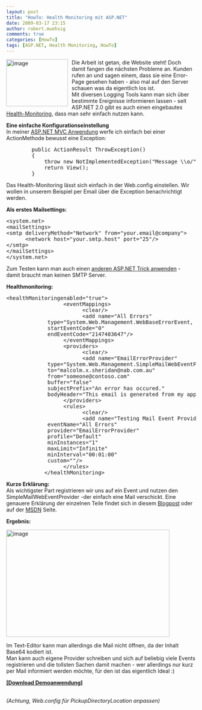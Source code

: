 ```yaml
---
layout: post
title: "HowTo: Health Monitoring mit ASP.NET"
date: 2009-03-17 23:15
author: robert.muehsig
comments: true
categories: [HowTo]
tags: [ASP.NET, Health Monitoring, HowTo]
---
```

<p><a href="{{BASE_PATH}}/assets/wp-images/image677.png"><img style="border-right: 0px; border-top: 0px; margin: 0px 10px 0px 0px; border-left: 0px; border-bottom: 0px" height="125" alt="image" src="{{BASE_PATH}}/assets/wp-images/image-thumb655.png" width="164" align="left" border="0" /></a>Die Arbeit ist getan, die Website steht! Doch damit fangen die n&#228;chsten Probleme an. Kunden rufen an und sagen einem, dass sie eine Error-Page gesehen haben - also mal auf den Server schauen was da eigentlich los ist.    <br />Mit diversen Logging Tools kann man sich &#252;ber bestimmte Ereignisse informieren lassen - seit ASP.NET 2.0 gibt es auch einen eingebautes <a href="http://msdn.microsoft.com/en-us/library/2fwh2ss9.aspx">Health-Monitoring</a>, dass man sehr einfach nutzen kann. </p> 
<!--more-->
  <p><strong>Eine einfache Konfigurationseinstellung     <br /></strong>In meiner <a href="http://www.asp.net/mvc">ASP.NET MVC Anwendung</a> werfe ich einfach bei einer ActionMethode bewusst eine Exception:</p>  <p>   <div class="wlWriterSmartContent" id="scid:812469c5-0cb0-4c63-8c15-c81123a09de7:bef2c343-dba5-4bd5-bae1-e581fae9ef86" style="padding-right: 0px; display: inline; padding-left: 0px; float: none; padding-bottom: 0px; margin: 0px; padding-top: 0px"><pre name="code" class="c#">        public ActionResult ThrowException()
        {
            throw new NotImplementedException("Message \\o/");
            return View();
        }</pre></div>
</p>

<p>Das Health-Monitoring l&#228;sst sich einfach in der Web.config einstellen. Wir wollen in unserem Beispiel per Email &#252;ber die Exception benachrichtigt werden.</p>

<p><strong>Als erstes Mailsettings:</strong></p>

<div class="wlWriterSmartContent" id="scid:812469c5-0cb0-4c63-8c15-c81123a09de7:157670ae-5b04-4e2e-b9c9-b8c653317331" style="padding-right: 0px; display: inline; padding-left: 0px; float: none; padding-bottom: 0px; margin: 0px; padding-top: 0px"><pre name="code" class="c#">&lt;system.net&gt;
&lt;mailSettings&gt;
&lt;smtp deliveryMethod="Network" from="your.email@company"&gt;
      &lt;network host="your.smtp.host" port="25"/&gt;
&lt;/smtp&gt;
&lt;/mailSettings&gt;
&lt;/system.net&gt;</pre></div>

<p>Zum Testen kann man auch einen <a href="http://code-inside.de/blog/2009/03/16/howto-senden-von-emails-testen-ohne-mailserver/">anderen ASP.NET Trick anwenden</a> - damit braucht man keinen SMTP Server.</p>

<p><strong>Healthmonitoring:</strong></p>

<div class="wlWriterSmartContent" id="scid:812469c5-0cb0-4c63-8c15-c81123a09de7:821dc70f-fad3-44a6-8344-d42a8fb368f3" style="padding-right: 0px; display: inline; padding-left: 0px; float: none; padding-bottom: 0px; margin: 0px; padding-top: 0px"><pre name="code" class="c#">&lt;healthMonitoringenabled="true"&gt;
                  &lt;eventMappings&gt;
                        &lt;clear/&gt;
                        &lt;add name="All Errors"
             type="System.Web.Management.WebBaseErrorEvent, System.Web,Version=2.0.0.0,Culture=neutral,PublicKeyToken=b03f5f7f11d50a3a"
             startEventCode="0"
             endEventCode="2147483647"/&gt;       
                  &lt;/eventMappings&gt;
                  &lt;providers&gt;
                        &lt;clear/&gt;
                        &lt;add name="EmailErrorProvider"
             type="System.Web.Management.SimpleMailWebEventProvider"
             to="malcolm.x.sheridan@nab.com.au"
             from="someone@contoso.com"
             buffer="false"
             subjectPrefix="An error has occured."
             bodyHeader="This email is generated from my application." /&gt;
                  &lt;/providers&gt;
                  &lt;rules&gt;
                        &lt;clear/&gt;                     
                        &lt;add name="Testing Mail Event Providers"
             eventName="All Errors"
             provider="EmailErrorProvider"
             profile="Default"
             minInstances="1"
             maxLimit="Infinite"
             minInterval="00:01:00"
             custom=""/&gt;       
                  &lt;/rules&gt;
            &lt;/healthMonitoring&gt; </pre></div>

<p><strong>Kurze Erkl&#228;rung:
    <br /></strong>Als wichtigster Part registrieren wir uns auf ein Event und nutzen den SimpleMailWebEventProvider -der einfach eine Mail verschickt. Eine genauere Erkl&#228;rung der einzelnen Teile findet sich in diesem <a href="http://blog.andreloker.de/post/2009/03/12/Re-Health-Monitoring-in-ASPNET-35.aspx">Blogpost</a> oder auf der <a href="http://msdn.microsoft.com/en-us/library/2fwh2ss9.aspx">MSDN</a> Seite.</p>

<p><strong>Ergebnis:</strong></p>

<p><a href="{{BASE_PATH}}/assets/wp-images/image678.png"><img style="border-right: 0px; border-top: 0px; border-left: 0px; border-bottom: 0px" height="285" alt="image" src="{{BASE_PATH}}/assets/wp-images/image-thumb656.png" width="434" border="0" /></a> </p>

<p>Im Text-Editor kann man allerdings die Mail nicht &#246;ffnen, da der Inhalt Base64 kodiert ist.
  <br />Man kann auch eigene Provider schreiben und sich auf beliebig viele Events registrieren und die tollsten Sachen damit machen - wer allerdings nur kurz per Mail informiert werden m&#246;chte, f&#252;r den ist das eigentlich Ideal :)</p>

<p><strong><a href="http://{{BASE_PATH}}/assets/files/democode/asphealthmonitoring/asphealthmonitoring.zip">[Download Demoanwendung]</a></strong> 

  <br /><em>(Achtung, Web.config f&#252;r PickupDirectoryLocation anpassen)
    </em></p>
